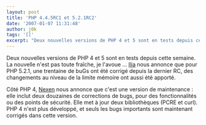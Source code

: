 ```yaml
---
layout: post
title: 'PHP 4.4.5RC1 et 5.2.1RC2'
date: '2007-01-07 11:31:48'
author: j0k
tags: '[]'
excerpt: "Deux nouvelles versions de PHP 4 et 5 sont en tests depuis cette semaine. La nouvelle n'est pas toute fraîche, je l'avoue ...     \n[Ilia](http://ilia.ws/archives/151-5.2.1RC2-Available-for-Testing.html) nous annonce que pour PHP 5.2.1, une trentaine de buGs ont été corrigé depuis la dernier RC, des changements au niveau de la limite mémoire ont aussi été      …"
---
```


Deux nouvelles versions de PHP 4 et 5 sont en tests depuis cette semaine. La nouvelle n'est pas toute fraîche, je l'avoue ...
[Ilia](http://ilia.ws/archives/151-5.2.1RC2-Available-for-Testing.html) nous annonce que pour PHP 5.2.1, une trentaine de buGs ont été corrigé depuis la dernier RC, des changements au niveau de la limite mémoire ont aussi été apporté.

Côté PHP 4, [Nexen](http://www.nexen.net/actualites/php/php_4.4.5rc1_et_5.2.1rc2.php) nous annonce que c'est une version de maintenance : elle inclut deux douzaines de corrections de bugs, pour des fonctionnalités ou des points de sécurité. Elle met à jour deux bibliothèques (PCRE et curl). PHP 4 n'est plus développé, et seuls les bugs importants sont maintenant corrigés dans cette version.
